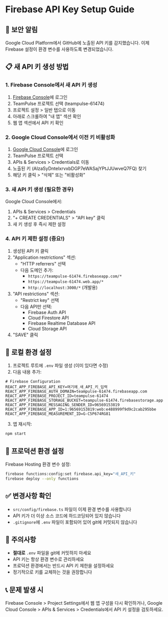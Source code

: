# Firebase API Key Setup Guide

## 🔐 보안 알림
Google Cloud Platform에서 GitHub에 노출된 API 키를 감지했습니다. 
이제 Firebase 설정이 환경 변수를 사용하도록 변경되었습니다.

## 📋 새 API 키 생성 방법

### 1. Firebase Console에서 새 API 키 생성

1. [Firebase Console](https://console.firebase.google.com/)에 로그인
2. TeamPulse 프로젝트 선택 (teampulse-61474)
3. 프로젝트 설정 > 일반 탭으로 이동
4. 아래로 스크롤하여 "내 앱" 섹션 확인
5. 웹 앱 섹션에서 API 키 확인

### 2. Google Cloud Console에서 이전 키 비활성화

1. [Google Cloud Console](https://console.cloud.google.com/)에 로그인
2. TeamPulse 프로젝트 선택
3. APIs & Services > Credentials로 이동
4. 노출된 키 (AIzaSyDntelxrvxbDGP7eWASajYPtJJUwveQ7FQ) 찾기
5. 해당 키 클릭 > "삭제" 또는 "비활성화"

### 3. 새 API 키 생성 (필요한 경우)

Google Cloud Console에서:
1. APIs & Services > Credentials
2. "+ CREATE CREDENTIALS" > "API key" 클릭
3. 새 키 생성 후 즉시 제한 설정

### 4. API 키 제한 설정 (중요!)

1. 생성된 API 키 클릭
2. "Application restrictions" 섹션:
   - "HTTP referrers" 선택
   - 다음 도메인 추가:
     - `https://teampulse-61474.firebaseapp.com/*`
     - `https://teampulse-61474.web.app/*`
     - `http://localhost:3000/*` (개발용)
3. "API restrictions" 섹션:
   - "Restrict key" 선택
   - 다음 API만 선택:
     - Firebase Auth API
     - Cloud Firestore API
     - Firebase Realtime Database API
     - Cloud Storage API
4. "SAVE" 클릭

## 🔧 로컬 환경 설정

1. 프로젝트 루트에 `.env` 파일 생성 (이미 있다면 수정)
2. 다음 내용 추가:

```env
# Firebase Configuration
REACT_APP_FIREBASE_API_KEY=여기에_새_API_키_입력
REACT_APP_FIREBASE_AUTH_DOMAIN=teampulse-61474.firebaseapp.com
REACT_APP_FIREBASE_PROJECT_ID=teampulse-61474
REACT_APP_FIREBASE_STORAGE_BUCKET=teampulse-61474.firebasestorage.app
REACT_APP_FIREBASE_MESSAGING_SENDER_ID=96569153819
REACT_APP_FIREBASE_APP_ID=1:96569153819:web:e488999f9d9c2cab295bbe
REACT_APP_FIREBASE_MEASUREMENT_ID=G-C5P674RG81
```

3. 앱 재시작:
```bash
npm start
```

## 📱 프로덕션 환경 설정

Firebase Hosting 환경 변수 설정:
```bash
firebase functions:config:set firebase.api_key="새_API_키"
firebase deploy --only functions
```

## ✅ 변경사항 확인

- `src/config/firebase.ts` 파일이 이제 환경 변수를 사용합니다
- API 키가 더 이상 소스 코드에 하드코딩되어 있지 않습니다
- `.gitignore`에 `.env` 파일이 포함되어 있어 git에 커밋되지 않습니다

## 🚨 주의사항

- **절대로** `.env` 파일을 git에 커밋하지 마세요
- API 키는 항상 환경 변수로 관리하세요
- 프로덕션 환경에서는 반드시 API 키 제한을 설정하세요
- 정기적으로 키를 교체하는 것을 권장합니다

## 📞 문제 발생 시

Firebase Console > Project Settings에서 웹 앱 구성을 다시 확인하거나,
Google Cloud Console > APIs & Services > Credentials에서 API 키 설정을 검토하세요.